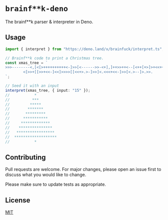 # `brainf**k-deno`

The brainf**k parser & interpreter in Deno.

## Usage

```typescript
import { interpret } from "https://deno.land/x/brainfuck/interpret.ts";

// Brainf**k code to print a Christmas tree.
const xmas_tree = `
>>>--------<,[<[>++++++++++<-]>>[<------>>-<+],]++>>++<--[<++[+>]>+<<+++<]<
        <[>>+[[>>+<<-]<<]>>>>[[<<+>.>-]>>]<.<<<+<<-]>>[<.>--]>.>>.
`;

// Seed it with an input
interpret(xmas_tree, { input: "15" });
//           *
//          ***
//         *****
//        *******
//       *********
//      ***********
//     *************
//    ***************
//   *****************
//  *******************
//           *

```

## Contributing
Pull requests are welcome. For major changes, please open an issue first to discuss what you would like to change.

Please make sure to update tests as appropriate.

## License
[MIT](https://choosealicense.com/licenses/mit/)